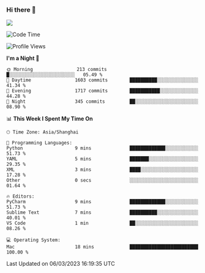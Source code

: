 ### Hi there 👋

<!--
**JJAYCHEN1e/jjaychen1e** is a ✨ _special_ ✨ repository because its `README.md` (this file) appears on your GitHub profile.

Here are some ideas to get you started:

- 🔭 I’m currently working on ...
- 🌱 I’m currently learning ...
- 👯 I’m looking to collaborate on ...
- 🤔 I’m looking for help with ...
- 💬 Ask me about ...
- 📫 How to reach me: ...
- 😄 Pronouns: ...
- ⚡ Fun fact: ...
-->

[![](https://github-readme-stats.vercel.app/api?username=jjaychen1e&show_icons=true)](https://github.com/jjaychen1e/github-readme-stats?count_private=true)

<!--START_SECTION:waka-->
![Code Time](http://img.shields.io/badge/Code%20Time-564%20hrs%208%20mins-blue)

![Profile Views](http://img.shields.io/badge/Profile%20Views-10-blue)

**I'm a Night 🦉** 

```text
🌞 Morning                213 commits         █░░░░░░░░░░░░░░░░░░░░░░░░   05.49 % 
🌆 Daytime                1603 commits        ██████████░░░░░░░░░░░░░░░   41.34 % 
🌃 Evening                1717 commits        ███████████░░░░░░░░░░░░░░   44.28 % 
🌙 Night                  345 commits         ██░░░░░░░░░░░░░░░░░░░░░░░   08.90 % 
```


📊 **This Week I Spent My Time On** 

```text
🕑︎ Time Zone: Asia/Shanghai

💬 Programming Languages: 
Python                   9 mins              █████████████░░░░░░░░░░░░   51.73 % 
YAML                     5 mins              ███████░░░░░░░░░░░░░░░░░░   29.35 % 
XML                      3 mins              ████░░░░░░░░░░░░░░░░░░░░░   17.28 % 
Other                    0 secs              ░░░░░░░░░░░░░░░░░░░░░░░░░   01.64 % 

🔥 Editors: 
PyCharm                  9 mins              █████████████░░░░░░░░░░░░   51.73 % 
Sublime Text             7 mins              ██████████░░░░░░░░░░░░░░░   40.01 % 
VS Code                  1 min               ██░░░░░░░░░░░░░░░░░░░░░░░   08.26 % 

💻 Operating System: 
Mac                      18 mins             █████████████████████████   100.00 % 
```


 Last Updated on 06/03/2023 16:19:35 UTC
<!--END_SECTION:waka-->
